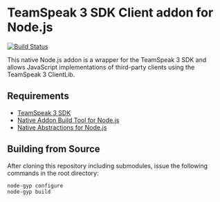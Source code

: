 # TeamSpeak 3 SDK Client addon for Node.js

[![Build Status](https://travis-ci.org/svenpaulsen/node-ts3sdk-client.svg?branch=master)](https://travis-ci.org/svenpaulsen/node-ts3sdk-client)

This native Node.js addon is a wrapper for the TeamSpeak 3 SDK and allows JavaScript implementations of third-party clients using the TeamSpeak 3 ClientLib.

## Requirements

- [TeamSpeak 3 SDK](https://www.teamspeak.com)
- [Native Addon Build Tool for Node.js](https://github.com/nodejs/node-gyp)
- [Native Abstractions for Node.js](https://github.com/nodejs/nan)

## Building from Source

After cloning this repository including submodules, issue the following commands in the root directory:

    node-gyp configure
    node-gyp build

